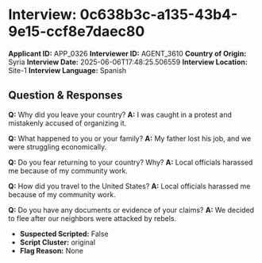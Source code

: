 # Interview: 0c638b3c-a135-43b4-9e15-ccf8e7daec80
**Applicant ID:** APP_0326
**Interviewer ID:** AGENT_3610
**Country of Origin:** Syria
**Interview Date:** 2025-06-06T17:48:25.506559
**Interview Location:** Site-1
**Interview Language:** Spanish

## Question & Responses

**Q:** Why did you leave your country?
**A:** I was caught in a protest and mistakenly accused of organizing it.

**Q:** What happened to you or your family?
**A:** My father lost his job, and we were struggling economically.

**Q:** Do you fear returning to your country? Why?
**A:** Local officials harassed me because of my community work.

**Q:** How did you travel to the United States?
**A:** Local officials harassed me because of my community work.

**Q:** Do you have any documents or evidence of your claims?
**A:** We decided to flee after our neighbors were attacked by rebels.

- **Suspected Scripted:** False
- **Script Cluster:** original
- **Flag Reason:** None